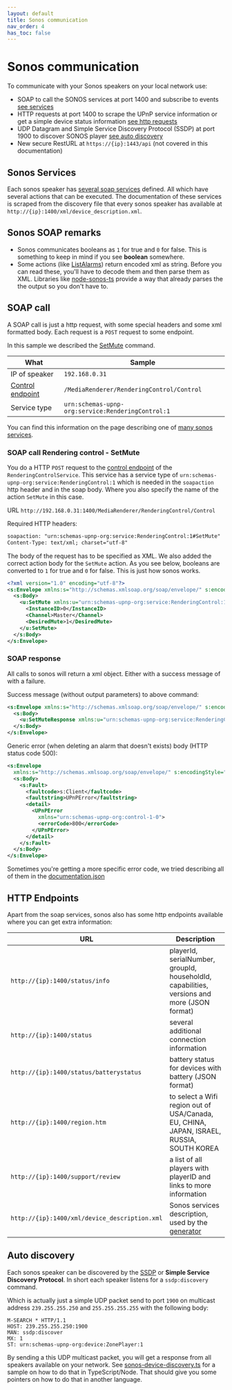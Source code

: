 ```yaml
---
layout: default
title: Sonos communication
nav_order: 4
has_toc: false
---
```


# Sonos communication

To communicate with your Sonos speakers on your local network use:

- SOAP to call the SONOS services at port 1400 and subscribe to events [see services](#sonos-services)
- HTTP requests at port 1400 to scrape the UPnP service information or get a simple device status information [see http requests](#http-endpoints)
- UDP Datagram and Simple Service Discovery Protocol (SSDP) at port 1900 to discover SONOS player [see auto discovery](#auto-discovery)
- New secure RestURL at `https://{ip}:1443/api` (not covered in this documentation)

## Sonos Services

Each sonos speaker has [several soap services](/services) defined. All which have several actions that can be executed. The documentation of these services is scraped from the discovery file that every sonos speaker has available at `http://{ip}:1400/xml/device_description.xml`.

## Sonos SOAP remarks

- Sonos communicates booleans as `1` for true and `0` for false. This is something to keep in mind if you see **boolean** somewhere.
- Some actions (like [ListAlarms](https://svrooij.io/sonos-api-docs/services/alarm-clock.html#listalarms)) return encoded xml as string. Before you can read these, you'll have to decode them and then parse them as XML. Libraries like [node-sonos-ts](https://svrooij.io/node-sonos-ts/sonos-device/services/alarm-clock-service.html#listalarms) provide a way that already parses the the output so you don't have to.

## SOAP call

A SOAP call is just a http request, with some special headers and some xml formatted body. Each request is a `POST` request to some endpoint.

In this sample we described the [SetMute](/services/rendering-control.html#setmute) command.

| What | Sample |
| ---- | ------ |
| IP of speaker | `192.168.0.31` |
| [Control endpoint](/services/rendering-control.html#service-data) | `/MediaRenderer/RenderingControl/Control` |
| Service type | `urn:schemas-upnp-org:service:RenderingControl:1`

You can find this information on the page describing one of [many sonos services](/services/).

### SOAP call Rendering control - SetMute

You do a HTTP `POST` request to the [control endpoint](/services/rendering-control.html#service-data) of the `RenderingControlService`. This service has a service type of `urn:schemas-upnp-org:service:RenderingControl:1` which is needed in the `soapaction` http header and in the soap body. Where you also specify the name of the action `SetMute` in this case.

URL `http://192.168.0.31:1400/MediaRenderer/RenderingControl/Control`

Required HTTP headers:

```txt
soapaction: "urn:schemas-upnp-org:service:RenderingControl:1#SetMute"
Content-Type: text/xml; charset="utf-8"
```

The body of the request has to be specified as XML. We also added the correct action body for the `SetMute` action. As you see below, booleans are converted to `1` for true and `0` for false. This is just how sonos works.

```xml
<?xml version="1.0" encoding="utf-8"?>
<s:Envelope xmlns:s="http://schemas.xmlsoap.org/soap/envelope/" s:encodingStyle="http://schemas.xmlsoap.org/soap/encoding/">
  <s:Body>
    <u:SetMute xmlns:u="urn:schemas-upnp-org:service:RenderingControl:1">
      <InstanceID>0</InstanceID>
      <Channel>Master</Channel>
      <DesiredMute>1</DesiredMute>
    </u:SetMute>
  </s:Body>
</s:Envelope>
```

### SOAP response

All calls to sonos will return a xml object. Either with a success message of with a failure.

Success message (without output parameters) to above command:

```xml
<s:Envelope xmlns:s="http://schemas.xmlsoap.org/soap/envelope/" s:encodingStyle="http://schemas.xmlsoap.org/soap/encoding/">
  <s:Body>
    <u:SetMuteResponse xmlns:u="urn:schemas-upnp-org:service:RenderingControl:1"></u:SetMuteResponse>
  </s:Body>
</s:Envelope>
```

Generic error (when deleting an alarm that doesn't exists) body (HTTP status code 500):

```xml
<s:Envelope
  xmlns:s="http://schemas.xmlsoap.org/soap/envelope/" s:encodingStyle="http://schemas.xmlsoap.org/soap/encoding/">
  <s:Body>
    <s:Fault>
      <faultcode>s:Client</faultcode>
      <faultstring>UPnPError</faultstring>
      <detail>
        <UPnPError
          xmlns="urn:schemas-upnp-org:control-1-0">
          <errorCode>800</errorCode>
        </UPnPError>
      </detail>
    </s:Fault>
  </s:Body>
</s:Envelope>
```

Sometimes you're getting a more specific error code, we tried describing all of them in the [documentation.json](https://github.com/svrooij/sonos-api-docs/blob/main/docs/documentation.json)

## HTTP Endpoints

Apart from the soap services, sonos also has some http endpoints available where you can get extra information:

| URL | Description |
| --- | ----------- |
| `http://{ip}:1400/status/info` | playerId, serialNumber, groupId, householdId, capabilities, versions and more (JSON format) |
| `http://{ip}:1400/status` | several additional connection information |
| `http://{ip}:1400/status/batterystatus` | battery status for devices with battery (JSON format) |
| `http://{ip}:1400/region.htm` | to select a Wifi region out of USA/Canada, EU, CHINA, JAPAN, ISRAEL, RUSSIA, SOUTH KOREA |
| `http://{ip}:1400/support/review` | a list of all players with playerID and links to more information |
| `http://{ip}:1400/xml/device_description.xml` | Sonos services description, used by the [generator](https://github.com/svrooij/sonos-api-docs/tree/main/generator/sonos-docs) |

## Auto discovery

Each sonos speaker can be discovered by the [SSDP](https://en.wikipedia.org/wiki/Simple_Service_Discovery_Protocol) or **Simple Service Discovery Protocol**.
In short each speaker listens for a `ssdp:discovery` command. 

Which is actually just a simple UDP packet send to port `1900` on multicast address `239.255.255.250` and `255.255.255.255` with the following body:

```text
M-SEARCH * HTTP/1.1
HOST: 239.255.255.250:1900
MAN: ssdp:discover
MX: 1
ST: urn:schemas-upnp-org:device:ZonePlayer:1
```

By sending a this UDP multicast packet, you will get a response from all speakers available on your network. See [sonos-device-discovery.ts](https://github.com/svrooij/node-sonos-ts/blob/master/src/sonos-device-discovery.ts) for a sample on how to do that in TypeScript/Node. That should give you some pointers on how to do that in another language.
